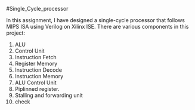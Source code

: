 #Single_Cycle_processor

In this assignment, I have designed a single-cycle processor that follows MIPS ISA using Verilog on Xilinx ISE.
There are various components in this project:
1. ALU
2. Control Unit
3. Instruction Fetch
4. Register Memory
5. Instruction Decode
6. Instruction Memory
7. ALU Control Unit
8. Piplinned register.
9. Stalling and forwarding unit
10. check 
